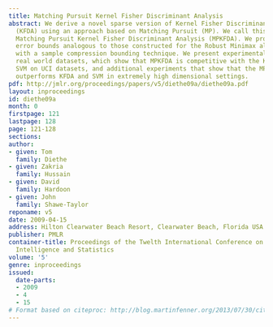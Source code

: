 ```yaml
---
title: Matching Pursuit Kernel Fisher Discriminant Analysis
abstract: We derive a novel sparse version of Kernel Fisher Discriminant Analysis
  (KFDA) using an approach based on Matching Pursuit (MP). We call this algorithm
  Matching Pursuit Kernel Fisher Discriminant Analysis (MPKFDA). We provide generalisation
  error bounds analogous to those constructed for the Robust Minimax algorithm together
  with a sample compression bounding technique. We present experimental results on
  real world datasets, which show that MPKFDA is competitive with the KFDA and the
  SVM on UCI datasets, and additional experiments that show that the MPKFDA on average
  outperforms KFDA and SVM in extremely high dimensional settings.
pdf: http://jmlr.org/proceedings/papers/v5/diethe09a/diethe09a.pdf
layout: inproceedings
id: diethe09a
month: 0
firstpage: 121
lastpage: 128
page: 121-128
sections: 
author:
- given: Tom
  family: Diethe
- given: Zakria
  family: Hussain
- given: David
  family: Hardoon
- given: John
  family: Shawe-Taylor
reponame: v5
date: 2009-04-15
address: Hilton Clearwater Beach Resort, Clearwater Beach, Florida USA
publisher: PMLR
container-title: Proceedings of the Twelth International Conference on Artificial
  Intelligence and Statistics
volume: '5'
genre: inproceedings
issued:
  date-parts:
  - 2009
  - 4
  - 15
# Format based on citeproc: http://blog.martinfenner.org/2013/07/30/citeproc-yaml-for-bibliographies/
---
```

